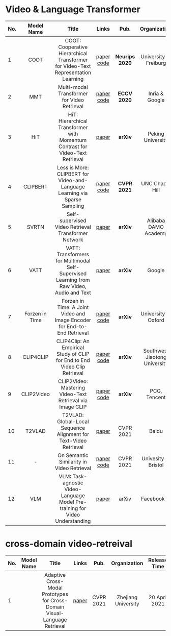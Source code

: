 # Video & Language Transformer

|No.  |Model Name |Title |Links |Pub. | Organization| Release Time |
|-----|:-----:|:-----:|:-----:|:--------:|:---:|:-------:|
|1|COOT |COOT: Cooperative Hierarchical Transformer for Video-Text Representation Learning |[paper](https://proceedings.neurips.cc/paper/2020/file/ff0abbcc0227c9124a804b084d161a2d-Paper.pdf) [code](https://github.com/gingsi/coot-videotext) |__Neurips 2020__|University of Freiburg|1 Nov 2020|
|2|MMT |Multi-modal Transformer for Video Retrieval |[paper](https://arxiv.org/abs/2007.10639) [code](https://github.com/gabeur/mmt) |__ECCV 2020__|Inria & Google|21 Jul 2020|
|3|HiT |HiT: Hierarchical Transformer with Momentum Contrast for Video-Text Retrieval |[paper](https://arxiv.org/abs/2103.15049) |__arXiv__|Peking University|28 Mar 2021|
|4|CLIPBERT |Less is More: CLIPBERT for Video-and-Language Learning via Sparse Sampling |[paper](https://arxiv.org/pdf/2102.06183.pdf) [code](https://github.com/jayleicn/ClipBERT) |__CVPR 2021__|UNC Chapel Hill|11 Feb 2020|
|5|SVRTN |Self-supervised Video Retrieval Transformer Network |[paper](https://arxiv.org/pdf/2104.07993.pdf) |__arXiv__|Alibaba DAMO Academy|16 Apr 2021|
|6| VATT| VATT: Transformers for Multimodal Self-Supervised Learning from Raw Video, Audio and Text | [paper](https://arxiv.org/pdf/2104.11178.pdf) | __arXiv__| Google | 22 April 2021|
|7|Forzen in Time | Forzen in Time: A Joint Video and Image Encoder for End-to-End Retrieval| [paper](https://arxiv.org/pdf/2104.00650.pdf) [code](https://github.com/m-bain/frozen-in-time) | __arXiv__ | University of Oxford| 1 April 2021|
|8|CLIP4CLIP| CLIP4Clip: An Empirical Study of CLIP for End to End Video Clip Retrieval | [paper](https://arxiv.org/pdf/2104.08860.pdf) [code](https://github.com/ArrowLuo/CLIP4Clip)  |   __arXiv__|  Southwest Jiaotong University | 18 April 2021 |
|9|CLIP2Video| CLIP2Video: Mastering Video-Text Retrieval via Image CLIP |  [paper](https://arxiv.org/pdf/2106.11097.pdf) [code](https://github.com/CryhanFang/CLIP2Video) | __arXiv__| PCG, Tencent | 21 June, 2021 |
|10| T2VLAD| T2VLAD: Global-Local Sequence Alignment for Text-Video Retrieval | [paper](https://arxiv.org/abs/2104.10054)  | CVPR 2021 | Baidu | 20 April 2021 | 
|11|-| On Semantic Similarity in Video Retrieval | [paper](https://openaccess.thecvf.com/content/CVPR2021/papers/Wray_On_Semantic_Similarity_in_Video_Retrieval_CVPR_2021_paper.pdf)  [code](https://github.com/mwray/Semantic-Video-Retrieval) | CVPR 2021 |Univesity of Bristol | 21 June, 2021|
|12| VLM|VLM: Task-agnostic Video-Language Model Pre-training for Video Understanding| [paper](https://arxiv.org/pdf/2105.09996.pdf) | arXiv | Facebook AI | 20 May 2021|


# cross-domain video-retreival 
|No.  |Model Name |Title |Links |Pub. | Organization| Release Time |
|-----|:-----:|:-----:|:-----:|:--------:|:---:|:-------:|
|1| | Adaptive Cross-Modal Prototypes for Cross-Domain Visual-Language Retrieval | [paper](https://openaccess.thecvf.com/content/CVPR2021/papers/Liu_Adaptive_Cross-Modal_Prototypes_for_Cross-Domain_Visual-Language_Retrieval_CVPR_2021_paper.pdf) | CVPR 2021 | Zhejiang University| 20 April 2021|







